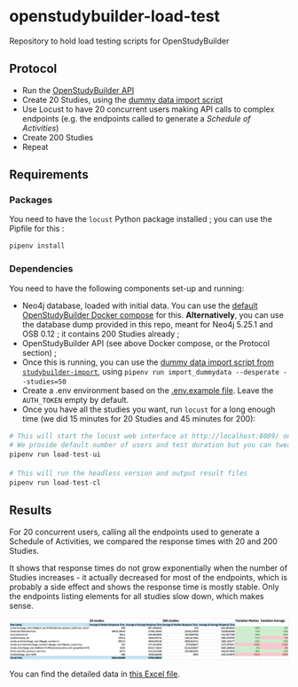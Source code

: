 # openstudybuilder-load-test
Repository to hold load testing scripts for OpenStudyBuilder

## Protocol

* Run the [OpenStudyBuilder API](https://gitlab.com/Novo-Nordisk/nn-public/openstudybuilder/OpenStudyBuilder-Solution/-/tree/main/clinical-mdr-api)
* Create 20 Studies, using the [dummy data import script](https://gitlab.com/Novo-Nordisk/nn-public/openstudybuilder/OpenStudyBuilder-Solution/-/blob/main/studybuilder-import/importers/run_import_dummydata.py?ref_type=heads)
* Use Locust to have 20 concurrent users making API calls to complex endpoints (e.g. the endpoints called to generate a *Schedule of Activities*)
* Create 200 Studies
* Repeat

## Requirements

### Packages
You need to have the `locust` Python package installed ; you can use the Pipfile for this :

```python
pipenv install
```

### Dependencies
You need to have the following components set-up and running:
* Neo4j database, loaded with initial data. You can use the [default OpenStudyBuilder Docker compose](https://gitlab.com/Novo-Nordisk/nn-public/openstudybuilder/OpenStudyBuilder-Solution/-/tree/main) for this. **Alternatively**, you can use the database dump provided in this repo, meant for Neo4j 5.25.1 and OSB 0.12 ; it contains 200 Studies already ;
* OpenStudyBuilder API (see above Docker compose, or the Protocol section) ;
* Once this is running, you can use the [dummy data import script from `studybuilder-import`](https://gitlab.com/Novo-Nordisk/nn-public/openstudybuilder/OpenStudyBuilder-Solution/-/blob/main/studybuilder-import), using `pipenv run import_dummydata --desperate --studies=50`
* Create a .env environment based on the [.env.example file](.env.example). Leave the `AUTH_TOKEN` empty by default.
* Once you have all the studies you want, run `locust` for a long enough time (we did 15 minutes for 20 Studies and 45 minutes for 200): 

```python
# This will start the locust web interface at http://localhost:8089/ on your machine.
# We provide default number of users and test duration but you can tweak it
pipenv run load-test-ui

# This will run the headless version and output result files
pipenv run load-test-cl
```

## Results

For 20 concurrent users, calling all the endpoints used to generate a Schedule of Activities, we compared the response times with 20 and 200 Studies.

It shows that response times do not grow exponentially when the number of Studies increases - it actually decreased for most of the endpoints, which is probably a side effect and shows the response time is mostly stable. Only the endpoints listing elements for all studies slow down, which makes sense.

![20-200 Studies Response Time comparisons](results/20_200_comparison.png)

You can find the detailed data in [this Excel file](results/soa_load_test.xlsx).